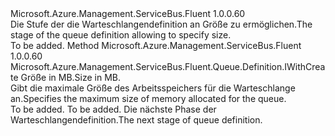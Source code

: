 <Type Name="IWithSize" FullName="Microsoft.Azure.Management.ServiceBus.Fluent.Queue.Definition.IWithSize">
  <TypeSignature Language="C#" Value="public interface IWithSize" />
  <TypeSignature Language="ILAsm" Value=".class public interface auto ansi abstract IWithSize" />
  <TypeSignature Language="DocId" Value="T:Microsoft.Azure.Management.ServiceBus.Fluent.Queue.Definition.IWithSize" />
  <TypeSignature Language="VB.NET" Value="Public Interface IWithSize" />
  <TypeSignature Language="F#" Value="type IWithSize = interface" />
  <AssemblyInfo>
    <AssemblyName>Microsoft.Azure.Management.ServiceBus.Fluent</AssemblyName>
    <AssemblyVersion>1.0.0.60</AssemblyVersion>
  </AssemblyInfo>
  <Interfaces />
  <Docs>
    <summary>
            <span data-ttu-id="0087f-101">Die Stufe der die Warteschlangendefinition an Größe zu ermöglichen.</span><span class="sxs-lookup"><span data-stu-id="0087f-101">The stage of the queue definition allowing to specify size.</span></span>
            </summary>
    <remarks>To be added.</remarks>
  </Docs>
  <Members>
    <Member MemberName="WithSizeInMB">
      <MemberSignature Language="C#" Value="public Microsoft.Azure.Management.ServiceBus.Fluent.Queue.Definition.IWithCreate WithSizeInMB (long sizeInMB);" />
      <MemberSignature Language="ILAsm" Value=".method public hidebysig newslot virtual instance class Microsoft.Azure.Management.ServiceBus.Fluent.Queue.Definition.IWithCreate WithSizeInMB(int64 sizeInMB) cil managed" />
      <MemberSignature Language="DocId" Value="M:Microsoft.Azure.Management.ServiceBus.Fluent.Queue.Definition.IWithSize.WithSizeInMB(System.Int64)" />
      <MemberSignature Language="VB.NET" Value="Public Function WithSizeInMB (sizeInMB As Long) As IWithCreate" />
      <MemberSignature Language="F#" Value="abstract member WithSizeInMB : int64 -&gt; Microsoft.Azure.Management.ServiceBus.Fluent.Queue.Definition.IWithCreate" Usage="iWithSize.WithSizeInMB sizeInMB" />
      <MemberType>Method</MemberType>
      <AssemblyInfo>
        <AssemblyName>Microsoft.Azure.Management.ServiceBus.Fluent</AssemblyName>
        <AssemblyVersion>1.0.0.60</AssemblyVersion>
      </AssemblyInfo>
      <ReturnValue>
        <ReturnType>Microsoft.Azure.Management.ServiceBus.Fluent.Queue.Definition.IWithCreate</ReturnType>
      </ReturnValue>
      <Parameters>
        <Parameter Name="sizeInMB" Type="System.Int64" />
      </Parameters>
      <Docs>
        <param name="sizeInMB"><span data-ttu-id="0087f-102">Größe in MB.</span><span class="sxs-lookup"><span data-stu-id="0087f-102">Size in MB.</span></span></param>
        <summary>
            <span data-ttu-id="0087f-103">Gibt die maximale Größe des Arbeitsspeichers für die Warteschlange an.</span><span class="sxs-lookup"><span data-stu-id="0087f-103">Specifies the maximum size of memory allocated for the queue.</span></span>
            </summary>
        <returns>To be added.</returns>
        <remarks>To be added.</remarks>
        <return><span data-ttu-id="0087f-104">Die nächste Phase der Warteschlangendefinition.</span><span class="sxs-lookup"><span data-stu-id="0087f-104">The next stage of queue definition.</span></span></return>
      </Docs>
    </Member>
  </Members>
</Type>